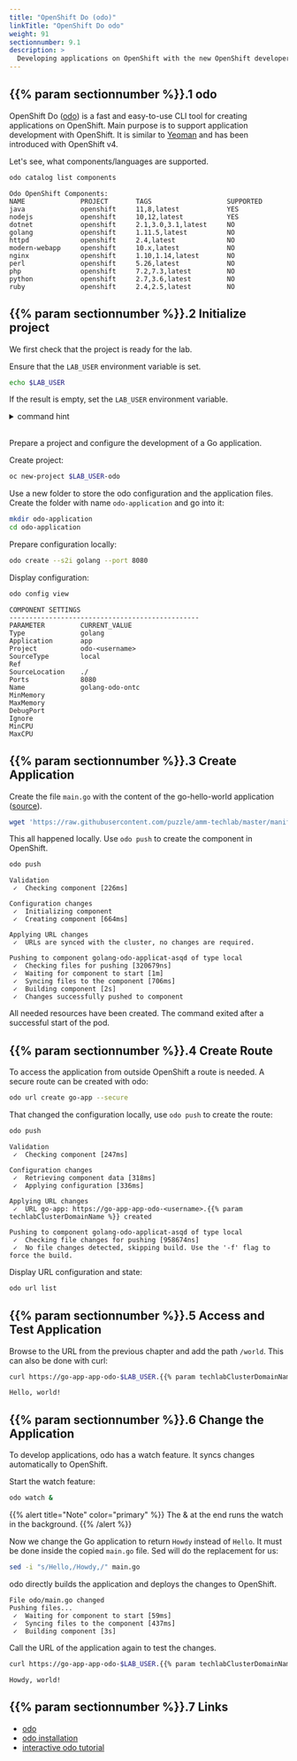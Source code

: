 ```yaml
---
title: "OpenShift Do (odo)"
linkTitle: "OpenShift Do odo"
weight: 91
sectionnumber: 9.1
description: >
  Developing applications on OpenShift with the new OpenShift developer cli.
---
```


## {{% param sectionnumber %}}.1 odo

OpenShift Do ([odo](https://github.com/openshift/odo)) is a fast and easy-to-use CLI tool for creating applications on OpenShift. Main purpose is to support application development with OpenShift. It is similar to [Yeoman](https://yeoman.io/) and has been introduced with OpenShift v4.

Let's see, what components/languages are supported.

```bash
odo catalog list components
```

```
Odo OpenShift Components:
NAME              PROJECT       TAGS                   SUPPORTED
java              openshift     11,8,latest            YES
nodejs            openshift     10,12,latest           YES
dotnet            openshift     2.1,3.0,3.1,latest     NO
golang            openshift     1.11.5,latest          NO
httpd             openshift     2.4,latest             NO
modern-webapp     openshift     10.x,latest            NO
nginx             openshift     1.10,1.14,latest       NO
perl              openshift     5.26,latest            NO
php               openshift     7.2,7.3,latest         NO
python            openshift     2.7,3.6,latest         NO
ruby              openshift     2.4,2.5,latest         NO
```


## {{% param sectionnumber %}}.2 Initialize project


We first check that the project is ready for the lab.

Ensure that the `LAB_USER` environment variable is set.

```bash
echo $LAB_USER
```

If the result is empty, set the `LAB_USER` environment variable.

<details><summary>command hint</summary>

```bash
export LAB_USER=<username>
```

</details><br/>

Prepare a project and configure the development of a Go application.

Create project:

```bash
oc new-project $LAB_USER-odo
```

Use a new folder to store the odo configuration and the application files. Create the folder with name `odo-application` and go into it:

```bash
mkdir odo-application
cd odo-application
```

Prepare configuration locally:

```bash
odo create --s2i golang --port 8080
```

Display configuration:

```bash
odo config view
```

```
COMPONENT SETTINGS
------------------------------------------------
PARAMETER         CURRENT_VALUE
Type              golang
Application       app
Project           odo-<username>
SourceType        local
Ref
SourceLocation    ./
Ports             8080
Name              golang-odo-ontc
MinMemory
MaxMemory
DebugPort
Ignore
MinCPU
MaxCPU
```


## {{% param sectionnumber %}}.3 Create Application

Create the file `main.go` with the content of the go-hello-world application ([source](https://raw.githubusercontent.com/puzzle/amm-techlab/master/manifests/additional/odo/main.go)).

```bash
wget 'https://raw.githubusercontent.com/puzzle/amm-techlab/master/manifests/additional/odo/main.go' main.go
```

This all happened locally. Use `odo push` to create the component in OpenShift.

```bash
odo push
```

```
Validation
 ✓  Checking component [226ms]

Configuration changes
 ✓  Initializing component
 ✓  Creating component [664ms]

Applying URL changes
 ✓  URLs are synced with the cluster, no changes are required.

Pushing to component golang-odo-applicat-asqd of type local
 ✓  Checking files for pushing [320679ns]
 ✓  Waiting for component to start [1m]
 ✓  Syncing files to the component [706ms]
 ✓  Building component [2s]
 ✓  Changes successfully pushed to component
```

All needed resources have been created. The command exited after a successful start of the pod.


## {{% param sectionnumber %}}.4 Create Route

To access the application from outside OpenShift a route is needed. A secure route can be created with odo:

```bash
odo url create go-app --secure
```

That changed the configuration locally, use `odo push` to create the route:

```bash
odo push
```

```
Validation
 ✓  Checking component [247ms]

Configuration changes
 ✓  Retrieving component data [318ms]
 ✓  Applying configuration [336ms]

Applying URL changes
 ✓  URL go-app: https://go-app-app-odo-<username>.{{% param techlabClusterDomainName %}} created

Pushing to component golang-odo-applicat-asqd of type local
 ✓  Checking file changes for pushing [958674ns]
 ✓  No file changes detected, skipping build. Use the '-f' flag to force the build.
```

Display URL configuration and state:

```bash
odo url list
```


## {{% param sectionnumber %}}.5 Access and Test Application

Browse to the URL from the previous chapter and add the path `/world`. This can also be done with curl:

```bash
curl https://go-app-app-odo-$LAB_USER.{{% param techlabClusterDomainName %}}/world
```

```
Hello, world!
```


## {{% param sectionnumber %}}.6 Change the Application

To develop applications, odo has a watch feature. It syncs changes automatically to OpenShift.

Start the watch feature:

```bash
odo watch &
```

{{% alert title="Note" color="primary" %}}
The & at the end runs the watch in the background.
{{% /alert %}}

Now we change the Go application to return `Howdy` instead of `Hello`. It must be done inside the copied `main.go` file. Sed will do the replacement for us:

```bash
sed -i "s/Hello,/Howdy,/" main.go
```

odo directly builds the application and deploys the changes to OpenShift.

```
File odo/main.go changed
Pushing files...
 ✓  Waiting for component to start [59ms]
 ✓  Syncing files to the component [437ms]
 ✓  Building component [3s]
```

Call the URL of the application again to test the changes.

```bash
curl https://go-app-app-odo-$LAB_USER.{{% param techlabClusterDomainName %}}/world
```

```
Howdy, world!
```

## {{% param sectionnumber %}}.7 Links

* [odo](https://github.com/openshift/odo)
* [odo installation](https://docs.openshift.com/container-platform/latest/cli_reference/developer_cli_odo/installing-odo.html)
* [interactive odo tutorial](https://developers.redhat.com/courses/openshift/odo-command-line)

